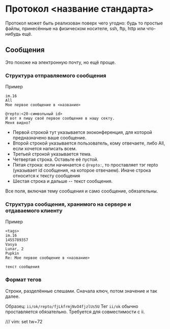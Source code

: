 # Протокол <название стандарта>

Протокол может быть реализован поверх чего угодно: будь то простые файлы, принесённые на физическом носителе, ssh, ftp, http или что-нибудь ещё.

## Сообщения 

Это похоже на электронную почту, но ещё проще.

### Структура отправляемого сообщения

Пример
```
im.16
All
Мое первое сообщение в <название>

@repto:<20-символьный id>
И вот я пишу своё первое сообщение в нашу секту.
Меня видно?
```
* Первой строкой тут указывается эхоконференция, для которой предназначено ваше сообщение.
* Второй строкой указывается пользователь, кому отвечаете, либо All, если хочется написать всем.
* Третьей строкой указывается тема.
* Четвертая строка. Оставьте её пустой.
* Пятая строка: если начинается с `@repto:`, то проставляет тэг repto (указывает id сообщения, на которое отвечаем).
Иначе строка относится к тексту сообщения
* Шестая строка и дальше -- текст сообщения.

Все поля, включая тему сообщения и само сообщение, обязательны.

### Структура сообщения, хранимого на сервере и отдаваемого клиенту

Пример
```
<tags>
im.16
1455789357
Vasya
Lunar, 2
Pupkin
Re: Мое первое сообщение в <название>

текст сообщения
```

### Формат тегов

Строки, разделённые слешами. Сначала ключ, потом значение и так далее.

Образец: `ii/ok/repto/fjLkfrmjNvO4fjzlUs5U`
Тег `ii/ok` обычно проставляется обязательно. Требуется для совместимости с ii.

/// vim: set tw=72
